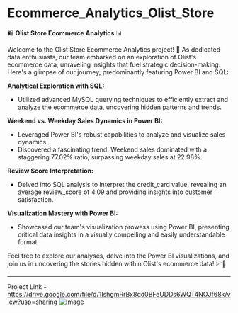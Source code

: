 # Ecommerce_Analytics_Olist_Store

🛍️ **Olist Store Ecommerce Analytics** 📊

Welcome to the Olist Store Ecommerce Analytics project! 🚀 As dedicated data enthusiasts, our team embarked on an exploration of Olist's ecommerce data, unraveling insights that fuel strategic decision-making. Here's a glimpse of our journey, predominantly featuring Power BI and SQL:

**Analytical Exploration with SQL:**
- Utilized advanced MySQL querying techniques to efficiently extract and analyze the ecommerce data, uncovering hidden patterns and trends.

**Weekend vs. Weekday Sales Dynamics in Power BI:**
- Leveraged Power BI's robust capabilities to analyze and visualize sales dynamics.
- Discovered a fascinating trend: Weekend sales dominated with a staggering 77.02% ratio, surpassing weekday sales at 22.98%.

**Review Score Interpretation:**
- Delved into SQL analysis to interpret the credit_card value, revealing an average review_score of 4.09 and providing insights into customer satisfaction.

**Visualization Mastery with Power BI:**
- Showcased our team's visualization prowess using Power BI, presenting critical data insights in a visually compelling and easily understandable format.

Feel free to explore our analyses, delve into the Power BI visualizations, and join us in uncovering the stories hidden within Olist's ecommerce data! 📈🛒

---
Project Link - https://drive.google.com/file/d/1IshgmRrBx8qd0BFeUDDs6WQT4NOJf68k/view?usp=sharing
![image](https://github.com/yogeshchaurasia95/Ecommerce_Analytics_Olist_Store/assets/154591575/0fb27267-16fb-4d6f-8d68-701f7be7938e)
